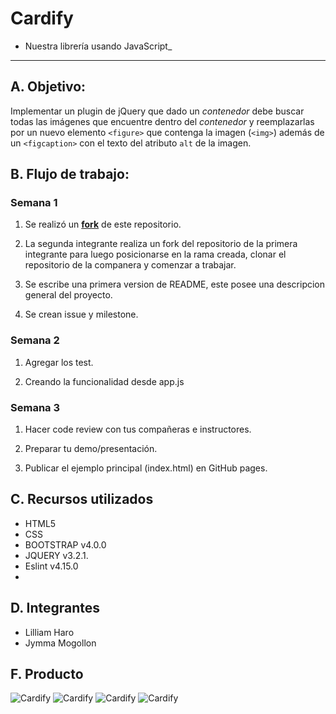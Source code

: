 # Cardify
* Nuestra librería usando JavaScript_
***


## A. Objetivo:

Implementar un plugin de jQuery que dado un _contenedor_ debe buscar todas las
imágenes que encuentre dentro del _contenedor_ y reemplazarlas por un nuevo
elemento `<figure>` que contenga la imagen (`<img>`) además de un `<figcaption>`
con el texto del atributo `alt` de la imagen.


## B.  Flujo de trabajo:

### Semana 1

1. Se realizó un [**fork**](https://gist.github.com/ivandevp/1de47ae69a5e139a6622d78c882e1f74) de este repositorio.

   
2. La segunda integrante realiza un fork del repositorio de la primera integrante para luego posicionarse en la rama      creada, clonar el repositorio de la companera y comenzar a trabajar. 


3. Se escribe una primera version de README, este posee una descripcion general del proyecto. 


4. Se crean issue y milestone.


### Semana 2

1. Agregar los test.

2. Creando la funcionalidad desde app.js

### Semana 3

1. Hacer code review con tus compañeras e instructores. 

2. Preparar tu demo/presentación.

3. Publicar el ejemplo principal (index.html) en GitHub pages. 


## C. Recursos utilizados

* HTML5
* CSS
* BOOTSTRAP v4.0.0
* JQUERY v3.2.1.
* Eslint v4.15.0
* 


## D. Integrantes

* Lilliam Haro
* Jymma Mogollon


## F. Producto

![Cardify](assets/images/.png)
![Cardify](assets/images/.png)
![Cardify](assets/images/.png)
![Cardify](assets/images/.png)

